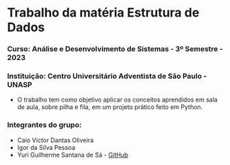 # Trabalho da matéria Estrutura de Dados
### Curso: Análise e Desenvolvimento de Sistemas - 3º Semestre - 2023
### Instituição: Centro Universitário Adventista de São Paulo - UNASP

* O trabalho tem como objetivo aplicar os conceitos aprendidos em sala de aula, sobre pilha e fila, em um projeto prático feito em Python.

### Integrantes do grupo:
* Caio Victor Dantas Oliveira
* Igor da Silva Pessoa
* Yuri Guilherme Santana de Sá - [GitHub](https://github.com/Player35Oficial)
